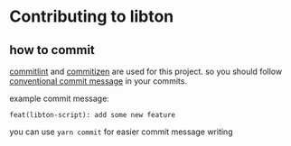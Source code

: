 # Contributing to libton

## how to commit
[commitlint] and [commitizen] are used for this project. so you should follow [conventional commit message][conventional] in your commits.

example commit message:
```
feat(libton-script): add some new feature
```

you can use  `yarn commit` for easier commit message writing


[commitlint]: https://github.com/conventional-changelog/commitlint
[commitizen]: https://github.com/commitizen/cz-cli
[conventional]: https://www.conventionalcommits.org